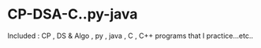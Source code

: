 # CP-DSA-C..py-java
Included : CP , DS & Algo , py , java , C , C++ programs that I practice...etc..

